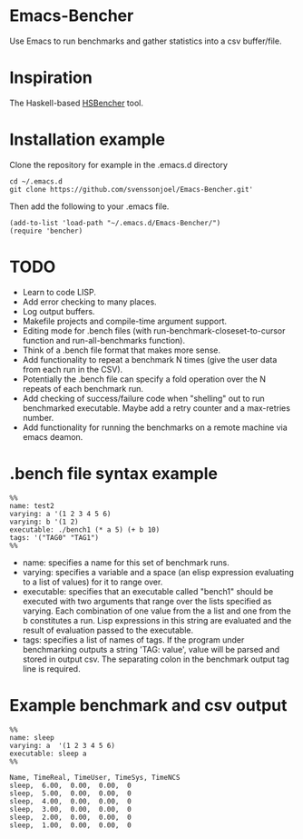 # Emacs-Bencher
Use Emacs to run benchmarks and gather statistics into a csv buffer/file. 

# Inspiration
The Haskell-based [HSBencher](https://hackage.haskell.org/package/hsbencher) tool.

# Installation example
Clone the repository for example in the .emacs.d directory
```
cd ~/.emacs.d 
git clone https://github.com/svenssonjoel/Emacs-Bencher.git'
```
Then add the following to your .emacs file.
```
(add-to-list 'load-path "~/.emacs.d/Emacs-Bencher/")
(require 'bencher)
``` 

# TODO
  * Learn to code LISP.
  * Add error checking to many places. 
  * Log output buffers.
  * Makefile projects and compile-time argument support.
  * Editing mode for .bench files (with run-benchmark-closeset-to-cursor function and run-all-benchmarks function).
  * Think of a .bench file format that makes more sense.
  * Add functionality to repeat a benchmark N times (give the user data from each run in the CSV).
  * Potentially the .bench file can specify a fold operation over the N repeats of each benchmark run. 
  * Add checking of success/failure code when "shelling" out to run benchmarked executable. Maybe add a retry counter and a max-retries number.
  * Add functionality for running the benchmarks on a remote machine via emacs deamon.

# .bench file syntax example

```
%%
name: test2
varying: a '(1 2 3 4 5 6)
varying: b '(1 2)
executable: ./bench1 (* a 5) (+ b 10)
tags: '("TAG0" "TAG1") 
%%
```
* name: specifies a name for this set of benchmark runs.
* varying: specifies a variable and a space (an elisp expression evaluating to a list of values) for it to range over.
* executable: specifies that an executable called "bench1" should be executed with two arguments
that range over the lists specified as varying. Each combination of one value from the a list and one from the b constitutes a run. Lisp expressions in this string are evaluated and the result of evaluation passed to the executable.
* tags: specifies a list of names of tags. If the program under benchmarking outputs a string 'TAG: value', value will be parsed and stored in output csv. The separating colon in the benchmark output tag line is required. 


# Example benchmark and csv output

```
%%
name: sleep
varying: a  '(1 2 3 4 5 6)
executable: sleep a
%%
```

```
Name, TimeReal, TimeUser, TimeSys, TimeNCS
sleep,  6.00,  0.00,  0.00,  0
sleep,  5.00,  0.00,  0.00,  0
sleep,  4.00,  0.00,  0.00,  0
sleep,  3.00,  0.00,  0.00,  0
sleep,  2.00,  0.00,  0.00,  0
sleep,  1.00,  0.00,  0.00,  0
```